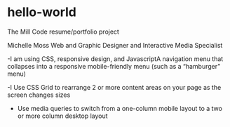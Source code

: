 # hello-world
The Mill Code resume/portfolio project

Michelle Moss
Web and Graphic Designer and Interactive Media Specialist

-I am using CSS, responsive design, and JavascriptA navigation menu that collapses into a responsive mobile-friendly menu (such as a “hamburger” menu)

-I Use CSS Grid to rearrange 2 or more content areas on your page as the screen
changes sizes

- Use media queries to switch from a one-column mobile layout to a two or more column
desktop layout
